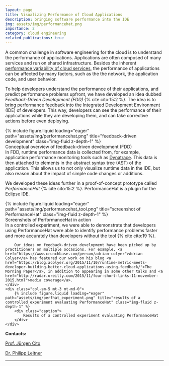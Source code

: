 ```yaml
---
layout: page
title: Visualizing Performance of Cloud Applications
description: bringing software performance into the IDE
img: assets/img/performancehat.png
importance: 2
category: cloud engineering
related_publications: true
---
```


A common challenge in software engineering for the cloud is to understand the performance of applications. Applications are often composed of many services and run on shared infrastructure. Besides the inherent [performance variability of cloud services](/projects/cloudbenchmarking), the performance of applications can be affected by many factors, such as the the network, the application code, and user behavior.

To help developers understand the performance of their applications, and predict performance problems upfront, we have developed an idea dubbed *Feedback-Driven Development (FDD)* {% cite cito:15:2 %}. The idea is to bring performance feedback into the Integrated Development Environment (IDE) of developers. This way, developers can see the performance of their applications while they are developing them, and can take corrective actions before even deploying.

<div class="row">
    <div class="col-sm-7 mt-3 mt-md-0">
        {% include figure.liquid loading="eager" path="assets/img/performancehat.png" title="feedback-driven development" class="img-fluid z-depth-1" %}
        <div class="caption">
            Conceptual overview of feedback-driven development (FDD)
        </div>
    </div>
    <div class="col-sm-5 mt-3 mt-md-0">
        In FDD, runtime performance data is collected from, for example, application performance monitoring tools such as <a href="https://www.dynatrace.com/monitoring/platform/application-performance-monitoring/">Dynatrace</a>. This data is then attached to elements in the abstract syntax tree (AST) of the application. This allows us to not only visualize runtime data in the IDE, but also reason about the impact of simple code changes or additions.
    </div>
</div>

We developed these ideas further in a proof-of-concept prototype called *PerformanceHat* {% cite cito:15:2 %}. PerformanceHat is a plugin for the Eclipse IDE.

<div>
    {% include figure.liquid loading="eager" path="assets/img/performancehat_tool.png" title="screenshot of PerformanceHat" class="img-fluid z-depth-1" %}
    <div class="caption">
        Screenshots of PerformanceHat in action
    </div>
</div>

<div class="row">
    <div class="col-sm-7 mt-3 mt-md-0">
        In a controlled experiment, we were able to demonstrate that developers using PerformanceHat were able to identify performance problems faster and more accurately than developers without the tool {% cite cito:19 %}.

        Our ideas on feedback-driven development have been picked up by practitioners on multiple occasions. For example, <a href="https://www.crunchbase.com/person/adrian-colyer">Adrian Colyer</a> has featured our work on his blog <a href="https://blog.acolyer.org/2015/11/10/runtime-metric-meets-developer-building-better-cloud-applications-using-feedback/">The Morning Paper</a>, in addition to appearing in some other talks and <a href="http://radar.oreilly.com/2015/11/four-short-links-11-november-2015.html">media coverage</a>.
    </div>
    <div class="col-sm-5 mt-3 mt-md-0">
        {% include figure.liquid loading="eager" path="assets/img/perfhat_experiment.png" title="results of a controlled experiment evaluating PerformanceHat" class="img-fluid z-depth-1" %}
        <div class="caption">
            Results of a controlled experiment evaluating PerformanceHat
        </div>
    </div>
</div>

**Contacts:**

[Prof. Jürgen Cito](https://informatics.tuwien.ac.at/people/juergen-cito)

[Dr. Philipp Leitner](http://philippleitner.net)

---